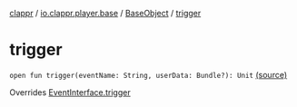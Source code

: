 [clappr](../../index.md) / [io.clappr.player.base](../index.md) / [BaseObject](index.md) / [trigger](.)

# trigger

`open fun trigger(eventName: String, userData: Bundle?): Unit` [(source)](https://github.com/clappr/clappr-android/tree/dev/clappr/src/main/kotlin/io/clappr/player/base/BaseObject.kt#L79)

Overrides [EventInterface.trigger](../-event-interface/trigger.md)

